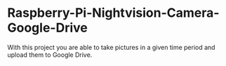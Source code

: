 # Raspberry-Pi-Nightvision-Camera-Google-Drive
With this project you are able to take pictures in a given time period and upload them to Google Drive.
